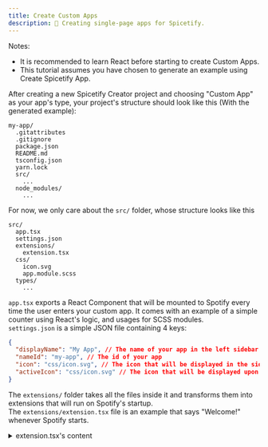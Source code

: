 ```yaml
---
title: Create Custom Apps
description: 🔧 Creating single-page apps for Spicetify.
---
```


Notes:

- It is recommended to learn React before starting to create Custom Apps.
- This tutorial assumes you have chosen to generate an example using Create Spicetify App.

After creating a new Spicetify Creator project and choosing "Custom App" as your app's type, your project's structure should look like this (With the generated example):

```
my-app/
  .gitattributes
  .gitignore
  package.json
  README.md
  tsconfig.json
  yarn.lock
  src/
    ...
  node_modules/
    ...
```

For now, we only care about the `src/` folder, whose structure looks like this

```
src/
  app.tsx
  settings.json
  extensions/
    extension.tsx
  css/
    icon.svg
    app.module.scss
  types/
    ...
```

`app.tsx` exports a React Component that will be mounted to Spotify every time the user enters your custom app.
It comes with an example of a simple counter using React's logic, and usages for SCSS modules.  
`settings.json` is a simple JSON file containing 4 keys:

```json
{
  "displayName": "My App", // The name of your app in the left sidebar
  "nameId": "my-app", // The id of your app
  "icon": "css/icon.svg", // The icon that will be displayed in the sidebar
  "activeIcon": "css/icon.svg" // The icon that will be displayed upon selecting the app in the sidebar.
}
```

The `extensions/` folder takes all the files inside it and transforms them into extensions that will run on Spotify's startup.  
The `extensions/extension.tsx` file is an example that says "Welcome!" whenever Spotify starts.

<details>
<summary>extension.tsx's content</summary>

```ts
(async () => {
  while (!Spicetify?.showNotification) {
    await new Promise((resolve) => setTimeout(resolve, 100));
  }

  // Show message on start.
  Spicetify.showNotification('Welcome!');
})();
```

</details>

